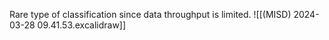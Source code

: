Rare type of classification since data throughput is limited.
![[(MISD) 2024-03-28 09.41.53.excalidraw]]